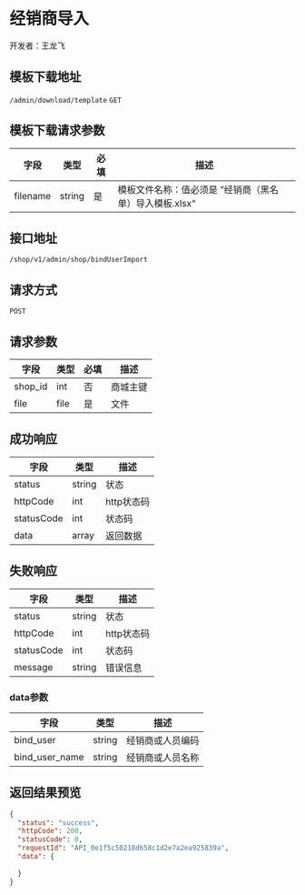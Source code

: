 # 经销商导入

开发者：王龙飞


## 模板下载地址
`/admin/download/template`  `GET`

## 模板下载请求参数
| 字段 | 类型   | 必填 | 描述     |
| ---- | ------ | ---- | -------- |
| filename   | string    | 是   | 模板文件名称：值必须是 ”经销商（黑名单）导入模板.xlsx“   |

## 接口地址

`/shop/v1/admin/shop/bindUserImport`

## 请求方式

`POST`

## 请求参数

| 字段 | 类型   | 必填 | 描述     |
| ---- | ------ | ---- | -------- |
| shop_id | int | 否 | 商城主键 |
| file | file | 是 | 文件 |


## 成功响应

| 字段       | 类型    | 描述        |
| ---------- | ------- | ----------- |
| status    | string  | 状态    |
| httpCode     | int  | http状态码    |
| statusCode | int  | 状态码 |
| data  | array  | 返回数据      |

## 失败响应

| 字段       | 类型    | 描述        |
| ---------- | ------- | ----------- |
| status    | string  | 状态    |
| httpCode     | int  | http状态码    |
| statusCode | int  | 状态码 |
| message  | string  | 错误信息      |

### data参数

| 字段 | 类型 | 描述 |
| --- | --- | --- |
| bind_user | string | 经销商或人员编码 |
| bind_user_name | string | 经销商或人员名称 |

## 返回结果预览

```json
{
  "status": "success",
  "httpCode": 200,
  "statusCode": 0,
  "requestId": "API_0e1f5c50218d658c1d2e7a2ea925839a",
  "data": {
    
  }
}
```